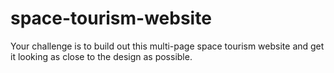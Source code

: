 # space-tourism-website
Your challenge is to build out this multi-page space tourism website and get it looking as close to the design as possible.

